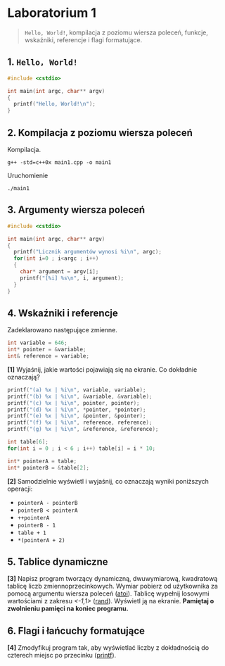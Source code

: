# Laboratorium 1

> `Hello, World!`, kompilacja z poziomu wiersza poleceń, funkcje, wskaźniki, referencje i flagi formatujące.

## 1. `Hello, World!`


```c++
#include <cstdio>

int main(int argc, char** argv)
{
  printf("Hello, World!\n");
}
```

## 2. Kompilacja z poziomu wiersza poleceń

Kompilacja.

```
g++ -std=c++0x main1.cpp -o main1
```  

Uruchomienie

```
./main1
```

## 3. Argumenty wiersza poleceń

```c++
#include <cstdio>

int main(int argc, char** argv)
{
  printf("Licznik argumentów wynosi %i\n", argc);
  for(int i=0 ; i<argc ; i++)
  {
    char* argument = argv[i];
    printf("[%i] %s\n", i, argument);
  }
}
```


## 4. Wskaźniki i referencje

Zadeklarowano następujące zmienne.

```c++
int variable = 646;
int* pointer = &variable;
int& reference = variable;
```

**[1]** Wyjaśnij, jakie wartości pojawiają się na ekranie. Co dokładnie oznaczają?

```c++
printf("(a) %x | %i\n", variable, variable);
printf("(b) %x | %i\n", &variable, &variable);
printf("(c) %x | %i\n", pointer, pointer);
printf("(d) %x | %i\n", *pointer, *pointer);
printf("(e) %x | %i\n", &pointer, &pointer);
printf("(f) %x | %i\n", reference, reference);
printf("(g) %x | %i\n", &reference, &reference);
```

```c++
int table[6];
for(int i = 0 ; i < 6 ; i++) table[i] = i * 10;

int* pointerA = table;
int* pointerB = &table[2];
```

**[2]** Samodzielnie wyświetl i wyjaśnij, co oznaczają wyniki poniższych operacji:

- `pointerA - pointerB`
- `pointerB < pointerA`
- `++pointerA`
- `pointerB - 1`
- `table + 1`
- `*(pointerA + 2)`

## 5. Tablice dynamiczne

**[3]** Napisz program tworzący dynamiczną, dwuwymiarową, kwadratową tablicę liczb zmiennoprzecinkowych. Wymiar pobierz od użytkownika za pomocą argumentu wiersza poleceń ([atoi](http://www.cplusplus.com/reference/cstdlib/atoi/)). Tablicę wypełnij losowymi wartościami z zakresu *<-1,1>* ([rand](http://www.cplusplus.com/reference/cstdlib/rand/)). Wyświetl ją na ekranie. **Pamiętaj o zwolnieniu pamięci na koniec programu.**

## 6. Flagi i łańcuchy formatujące

**[4]** Zmodyfikuj program tak, aby wyświetlać liczby z dokładnością do czterech miejsc po przecinku ([printf](http://www.cplusplus.com/reference/cstdio/printf/)).
